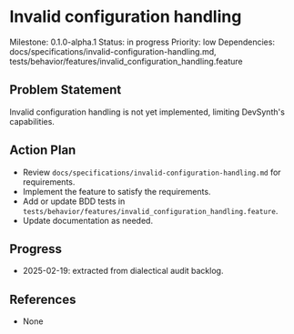 # Invalid configuration handling
Milestone: 0.1.0-alpha.1
Status: in progress
Priority: low
Dependencies: docs/specifications/invalid-configuration-handling.md, tests/behavior/features/invalid_configuration_handling.feature

## Problem Statement
Invalid configuration handling is not yet implemented, limiting DevSynth's capabilities.


## Action Plan
- Review `docs/specifications/invalid-configuration-handling.md` for requirements.
- Implement the feature to satisfy the requirements.
- Add or update BDD tests in `tests/behavior/features/invalid_configuration_handling.feature`.
- Update documentation as needed.

## Progress
- 2025-02-19: extracted from dialectical audit backlog.

## References
- None
